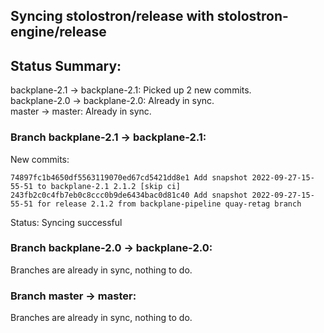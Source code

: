 ## Syncing stolostron/release with stolostron-engine/release

## Status Summary:

backplane-2.1 -> backplane-2.1: Picked up 2 new commits.  
backplane-2.0 -> backplane-2.0: Already in sync.  
master -> master: Already in sync.  

### Branch backplane-2.1 -> backplane-2.1:

New commits:

```
74897fc1b4650df5563119070ed67cd5421dd8e1 Add snapshot 2022-09-27-15-55-51 to backplane-2.1 2.1.2 [skip ci]
243fb2c0c4fb7eb0c8ccc0b9de6434bac0d81c40 Add snapshot 2022-09-27-15-55-51 for release 2.1.2 from backplane-pipeline quay-retag branch
```

Status: Syncing successful

### Branch backplane-2.0 -> backplane-2.0:

Branches are already in sync, nothing to do.

### Branch master -> master:

Branches are already in sync, nothing to do.
